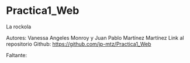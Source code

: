 # Practica1_Web
La rockola

Autores: Vanessa Angeles Monroy y Juan Pablo Martínez Martínez
Link al repositorio Github: https://github.com/jp-mtz/Practica1_Web

Faltante: 



